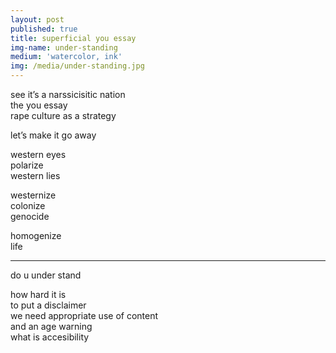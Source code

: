 ```yaml
---
layout: post
published: true
title: superficial you essay
img-name: under-standing
medium: 'watercolor, ink'
img: /media/under-standing.jpg
---
```

see it’s a narssicisitic nation  
the you essay  
rape culture as a strategy  
  
let’s make it go away  
   
western eyes  
polarize  
western lies  
  
westernize  
colonize  
genocide  
  
homogenize  
life  
  
  
---
  
  
do u under stand  
  
how hard it is  
to put a disclaimer  
we need appropriate use of content  
and an age warning  
what is accesibility   